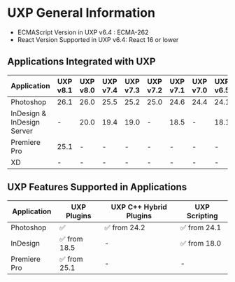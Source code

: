 <!--
index_desc: General information on UXP and its dependencies for 3rd party plugins and scripts
-->

# UXP General Information

- ECMAScript Version in UXP v6.4 : ECMA-262
- React Version Supported in UXP v6.4: React 16 or lower

## Applications Integrated with UXP

| Application  | UXP v8.1 | UXP v8.0 | UXP v7.4 | UXP v7.3 | UXP v7.2 | UXP v7.1 | UXP v7.0 | UXP v6.5| UXP v6.4| UXP v6.3| UXP v6.2 | UXP v6.1 | UXP v6.0 | UXP v5.6 | UXP v5.5 |
| ------------ | -------- | -------- | -------- | -------- | -------- | -------- | ------- | ------- | ------- | -------- | -------- | -------- | -------- | -------- | -------- |
|Photoshop     | 26.1     | 26.0     | 25.5     | 25.2     | 25.0     | 24.6     | 24.4    | 24.1    | 24.1    | 24.0     | 23.5     | 23.4     | 23.3     | 23.2     | 23.0     |
|InDesign & InDesign Server | -        | 20.0     | 19.4     | 19.0     | -        | 18.5     | -       | 18.1    | -       | 18.0     | 17.4	  | -        | -        | 17.1     | 17.0     |
|Premiere Pro |  25.1      | -      | -        | -        | -        | -        | -       | -       | -       | -       | - 	  | -        | -        | -      | -     |
|XD           | -       | -        | -        | -        | -        | -        | -       | -       | -       | 55       | 54	      | -        | -        | 53       | 45       |

## UXP Features Supported in Applications

| Application   | UXP Plugins    | UXP C++ Hybrid Plugins | UXP Scripting |
| ------------- | -------------- | ---------------------- | ------------- |
| Photoshop     | ✅	            | ✅ from 24.2           | ✅ from 24.1  |
| InDesign      | ✅ from 18.5   | -                      | ✅ from 18.0  |
| Premiere Pro  | ✅ from 25.1   | -                      | -             |
